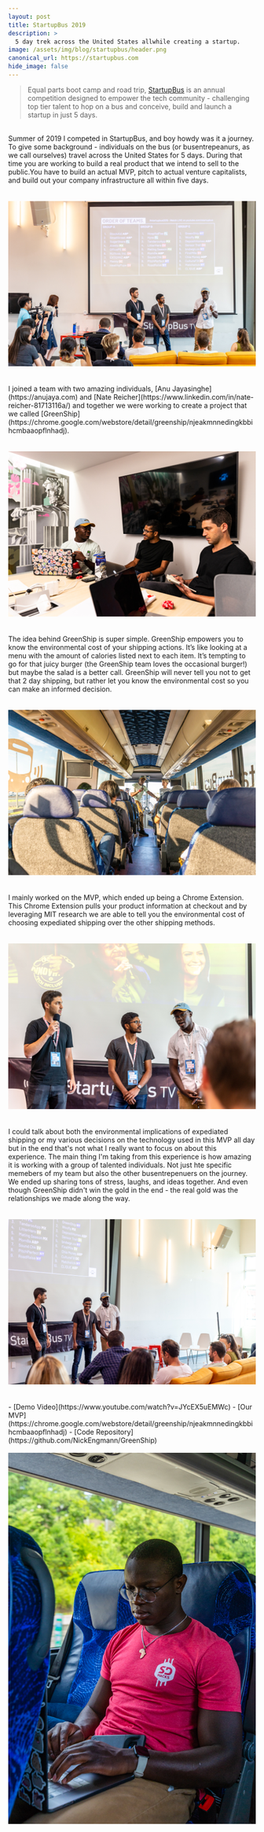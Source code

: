 ```yaml
---
layout: post
title: StartupBus 2019
description: >
  5 day trek across the United States allwhile creating a startup.
image: /assets/img/blog/startupbus/header.png
canonical_url: https://startupbus.com
hide_image: false
---
```


> Equal parts boot camp and road trip, [StartupBus](https://startupbus.com) is an annual competition designed to empower the tech community - challenging top tier talent to hop on a bus and conceive, build and launch a startup in just 5 days.

<br>
Summer of 2019 I competed in StartupBus, and boy howdy was it a journey. To give some background - individuals on the bus (or busentrepeanurs, as we call ourselves) travel across the United States for 5 days. During that time you are working to build a real product that we intend to sell to the public.You have to build an actual MVP, pitch to actual venture capitalists, and build out your company infrastructure all within five days. 
<br>
<br>
<br>
<img src="/assets/img/blog/startupbus/intro.png" />
<br>
<br>
<br>
I joined a team with two amazing individuals, [Anu Jayasinghe](https://anujaya.com) and [Nate Reicher](https://www.linkedin.com/in/nate-reicher-81713116a/) and together we were working to create a project that we called [GreenShip](https://chrome.google.com/webstore/detail/greenship/njeakmnnedingkbbihcmbaaopflnhadj). 
<br>
<br>
<br>
<img src="/assets/img/blog/startupbus/team.png" />
<br>
<br>
<br>
The idea behind GreenShip is super simple. GreenShip empowers you to know the environmental cost of your shipping actions. It’s like looking at a menu with the amount of calories listed next to each item. It’s tempting to go for that juicy burger (the GreenShip team loves the occasional burger!) but maybe the salad is a better call. GreenShip will never tell you not to get that 2 day shipping, but rather let you know the environmental cost so you can make an informed decision.
<br>
<br>
<br>
<img src="/assets/img/blog/startupbus/initial-pitch.png" />
<br>
<br>
<br>
I mainly worked on the MVP, which ended up being a Chrome Extension. This Chrome Extension pulls your product information at checkout and by leveraging MIT research we are able to tell you the environmental cost of choosing expediated shipping over the other shipping methods. 
<br>
<br>
<br>
<img src="/assets/img/blog/startupbus/pitch.png" />
<br>
<br>
<br>
I could talk about both the environmental implications of expediated shipping or my various decisions on the technology used in this MVP all day but in the end that's not what I really want to focus on about this experience. The main thing I'm taking from this experience is how amazing it is working with a group of talented individuals. Not just hte specific memebers of my team but also the other busentrepenuers on the journey. We ended up sharing tons of stress, laughs, and ideas together. And even though GreenShip didn't win the gold in the end - the real gold was the relationships we made along the way.
<br>
<br>
<br>
<img src="/assets/img/blog/startupbus/win.png" />
<br>
<br>
<br>
- [Demo Video](https://www.youtube.com/watch?v=JYcEX5uEMWc)
- [Our MVP](https://chrome.google.com/webstore/detail/greenship/njeakmnnedingkbbihcmbaaopflnhadj)
- [Code Repository](https://github.com/NickEngmann/GreenShip)
<br>
<br>
<img src="/assets/img/blog/startupbus/bus.png" />
